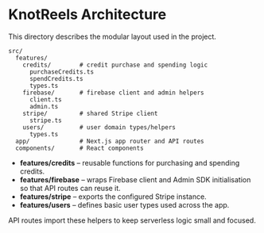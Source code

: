 # KnotReels Architecture

This directory describes the modular layout used in the project.

```
src/
  features/
    credits/        # credit purchase and spending logic
      purchaseCredits.ts
      spendCredits.ts
      types.ts
    firebase/       # firebase client and admin helpers
      client.ts
      admin.ts
    stripe/         # shared Stripe client
      stripe.ts
    users/          # user domain types/helpers
      types.ts
  app/              # Next.js app router and API routes
  components/       # React components
```

- **features/credits** – reusable functions for purchasing and spending credits.
- **features/firebase** – wraps Firebase client and Admin SDK initialisation so that API routes can reuse it.
- **features/stripe** – exports the configured Stripe instance.
- **features/users** – defines basic user types used across the app.

API routes import these helpers to keep serverless logic small and focused.
